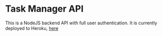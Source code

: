 # Task Manager API

This is a NodeJS backend API with full user authentication. It is currently deployed to Heroku, [here](https://rizzotto-task-manager-api.herokuapp.com/)
